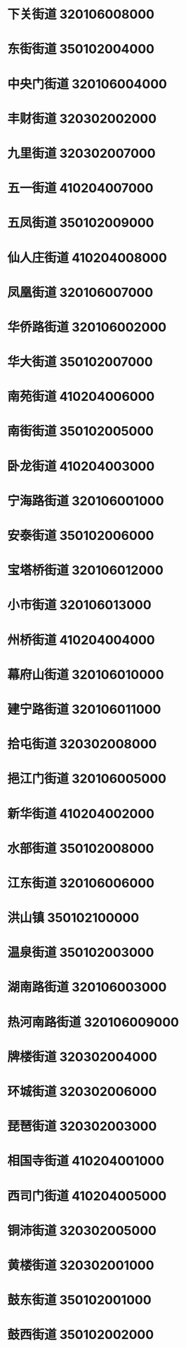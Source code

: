 # 下关街道 320106008000
# 东街街道 350102004000
# 中央门街道 320106004000
# 丰财街道 320302002000
# 九里街道 320302007000
# 五一街道 410204007000
# 五凤街道 350102009000
# 仙人庄街道 410204008000
# 凤凰街道 320106007000
# 华侨路街道 320106002000
# 华大街道 350102007000
# 南苑街道 410204006000
# 南街街道 350102005000
# 卧龙街道 410204003000
# 宁海路街道 320106001000
# 安泰街道 350102006000
# 宝塔桥街道 320106012000
# 小市街道 320106013000
# 州桥街道 410204004000
# 幕府山街道 320106010000
# 建宁路街道 320106011000
# 拾屯街道 320302008000
# 挹江门街道 320106005000
# 新华街道 410204002000
# 水部街道 350102008000
# 江东街道 320106006000
# 洪山镇 350102100000
# 温泉街道 350102003000
# 湖南路街道 320106003000
# 热河南路街道 320106009000
# 牌楼街道 320302004000
# 环城街道 320302006000
# 琵琶街道 320302003000
# 相国寺街道 410204001000
# 西司门街道 410204005000
# 铜沛街道 320302005000
# 黄楼街道 320302001000
# 鼓东街道 350102001000
# 鼓西街道 350102002000
